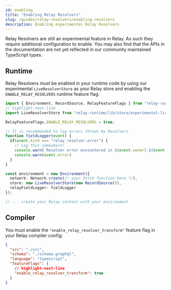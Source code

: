```yaml
---
id: enabling
title: "Enabling Relay Resolvers"
slug: /guides/relay-resolvers/enabling-resolvers
description: Enabling experimental Relay Resolvers
---
```


Relay Resolvers are still an experimental feature in Relay. As such they require additional configuration to enable. You may also find that the APIs in the documentation are not yet reflected in our community maintained TypeScript types.

## Runtime

Relay Resolvers must be enabled in your runtime code by using our experimental `LiveResolverStore` as your Relay store and enabling the `ENABLE_RELAY_RESOLVERS` runtime feature flag:

```ts
import { Environment, RecordSource, RelayFeatureFlags } from "relay-runtime";
// highlight-next-line
import LiveResolverStore from "relay-runtime/lib/store/experimental-live-resolvers/LiveResolverStore";

RelayFeatureFlags.ENABLE_RELAY_RESOLVERS = true;

// It is recommended to log errors thrown by Resolvers
function fieldLogger(event) {
  if(event.kind === "relay_resolver.error") {
    // Log this somewhere!
    console.warn(`Resolver error encountered in ${event.owner}.${event.fieldPath}`)
    console.warn(event.error)
  }
}

const environment = new Environment({
  network: Network.create(/* your fetch function here */),
  store: new LiveResolverStore(new RecordSource()),
  relayFieldLogger: fieldLogger
});

// ... create your Relay context with your environment
```

## Compiler

You must enable the `"enable_relay_resolver_transform"` feature flag in your Relay compiler config:


```json title="relay.config.json"
{
  "src": "./src",
  "schema": "./schema.graphql",
  "language": "typescript",
  "featureFlags": {
    // highlight-next-line
    "enable_relay_resolver_transform": true
  }
}
```
